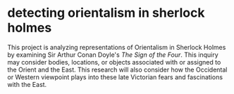 # detecting orientalism in sherlock holmes

This project is analyzing representations of 
Orientalism in Sherlock Holmes by examining Sir Arthur Conan Doyle's *The Sign of the Four*.
This inquiry may consider bodies, locations, or objects associated with or assigned to the Orient and the East. This research will also consider how the Occidental or Western viewpoint plays into these late Victorian fears and fascinations with the East. 
